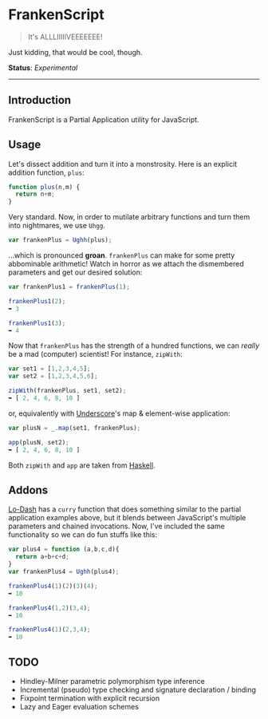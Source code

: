 FrankenScript
=============

> It's ALLLIIIIIVEEEEEEE!

Just kidding, that would be cool, though.

__Status__: _Experimental_

--------

## Introduction
FrankenScript is a Partial Application utility for JavaScript.

## Usage

Let's dissect addition and turn it into a monstrosity. Here is an explicit
addition function, `plus`:

```javascript
function plus(n,m) {
  return n+m;
}
```

Very standard. Now, in order to mutilate arbitrary functions and
turn them into nightmares, we use `Uhgg`.

```javascript
var frankenPlus = Ughh(plus);
```
...which is pronounced __groan__. `frankenPlus` can make for some pretty abbominable arithmetic! Watch in horror
as we attach the dismembered parameters and get our desired solution:

```javascript
var frankenPlus1 = frankenPlus(1);

frankenPlus1(2);
➥ 3

frankenPlus1(3);
➥ 4
```

Now that `frankenPlus` has the strength of a hundred functions, we can _really_ be a
mad (computer) scientist! For instance, `zipWith`:

```javascript
var set1 = [1,2,3,4,5];
var set2 = [1,2,3,4,5,6];

zipWith(frankenPlus, set1, set2);
➥ [ 2, 4, 6, 8, 10 ]
```
or, equivalently with [Underscore](http://underscorejs.org)'s map & element-wise application:

```javascript
var plusN = _.map(set1, frankenPlus);

app(plusN, set2);
➥ [ 2, 4, 6, 8, 10 ]
```

Both `zipWith` and `app` are taken from [Haskell](http://haskell.org).

## Addons

[Lo-Dash](https://lodash.com/docs#curry) has a `curry` function that does something similar to
the partial application examples above, but it blends between JavaScript's multiple parameters 
and chained invocations. Now, I've included the same functionality so we can do fun stuffs like
this:

```javascript
var plus4 = function (a,b,c,d){
  return a+b+c+d;
}
var frankenPlus4 = Ughh(plus4);

frankenPlus4(1)(2)(3)(4);
➥ 10

frankenPlus4(1,2)(3,4);
➥ 10

frankenPlus4(1)(2,3,4);
➥ 10
```

## TODO

- Hindley-Milner parametric polymorphism type inference
- Incremental (pseudo) type checking and signature declaration / binding
- Fixpoint termination with explicit recursion
- Lazy and Eager evaluation schemes
